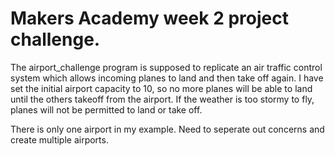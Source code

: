 # Makers Academy week 2 project challenge.

The airport_challenge program is supposed to replicate an air traffic control system which allows incoming planes to land and then take off again. I have set the initial airport capacity to 10, so no more planes will be able to land until the others takeoff from the airport. If the weather is too stormy to fly, planes will not be permitted to land or take off.

There is only one airport in my example. Need to seperate out concerns and create multiple airports. 
